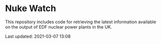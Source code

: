 # Nuke Watch

This repository includes code for retrieving the latest information available on the output of EDF nuclear power plants in the UK.

Last updated: 2021-03-07 13:08